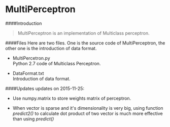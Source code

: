 # MultiPerceptron

####Introduction
> MultiPerceptron is an implementation of Multiclass perceptron.

####Files
Here are two files. One is the source code of MultiPerceptron, the other one is the introduction of data format. 

- MultiPercetron.py<br>
Python 2.7 code of Multiclass Perceptron.

- DataFormat.txt<br>
  Introduction of data format.


####Updates
updates on 2015-11-25:

- Use numpy.matrix to store weights matrix of perceptron.

- When vector is sparse and it's dimensionality is very big, using function *predict2()* to calculate dot product of two vector is much more effective than using *predict()*